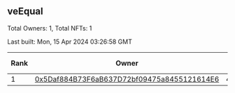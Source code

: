## veEqual

Total Owners: 1, Total NFTs: 1

Last built: Mon, 15 Apr 2024 03:26:58 GMT

| Rank | Owner | Voting Power | Influence | NFTs Id |
| --- | --- | --- | --- | --- |
  | 1 | [0x5Daf884B73F6aB637D72bf09475a8455121614E6](https://debank.com/profile/0x5Daf884B73F6aB637D72bf09475a8455121614E6?chain=ftm) | 41,685.955 | 2.41598% | 1 |